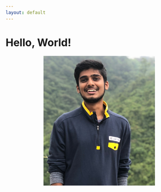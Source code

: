 ```yaml
---
layout: default
---
```


# Hello, World!

<p align="center">
<img src="profile_pic.png" title="profile_pic" width="300" height="350"/>
</p>

